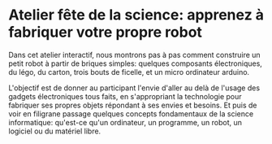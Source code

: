 # Atelier fête de la science: apprenez à fabriquer votre propre robot

Dans cet atelier interactif, nous montrons pas à pas comment
construire un petit robot à partir de briques simples: quelques
composants électroniques, du légo, du carton, trois bouts de ficelle,
et un micro ordinateur arduino.

L'objectif est de donner au participant l'envie d'aller au delà de
l'usage des gadgets électroniques tous faits, en s'appropriant la
technologie pour fabriquer ses propres objets répondant à ses envies
et besoins. Et puis de voir en filigrane passage quelques concepts
fondamentaux de la science informatique: qu'est-ce qu'un ordinateur,
un programme, un robot, un logiciel ou du matériel libre.

